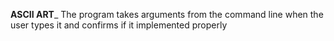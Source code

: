 ____ASCII ART_____
The program takes arguments from the command line when the user types it and confirms if it implemented properly